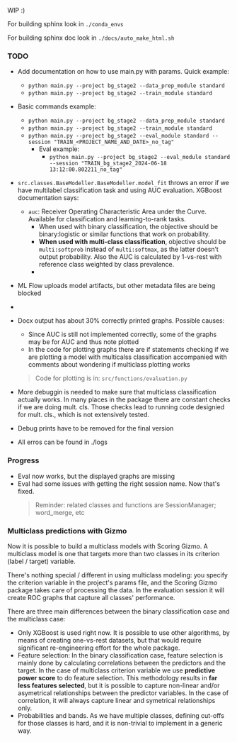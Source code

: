 WIP :)

For building sphinx look in ``./conda_envs``

For building sphinx doc look in ``./docs/auto_make_html.sh``

### TODO 
- Add documentation on how to use main.py with params. Quick example:

  - ``python main.py --project bg_stage2 --data_prep_module standard ``
  - ``python main.py --project bg_stage2 --train_module standard``

- Basic commands example:
  - ``python main.py --project bg_stage2 --data_prep_module standard``
  - ``python main.py --project bg_stage2 --train_module standard``
  - ``python main.py --project bg_stage2 --eval_module standard --session "TRAIN_<PROJECT_NAME_AND_DATE>_no_tag"``
    - Eval example: 
      - ``python main.py --project bg_stage2 --eval_module standard --session "TRAIN_bg_stage2_2024-06-18 13:12:00.802211_no_tag"``

- `src.classes.BaseModeller.BaseModeller.model_fit` throws an error if we have multilabel classification task
and using AUC evaluation. XGBoost documentation says:
  - `auc`: Receiver Operating Characteristic Area under the Curve. Available for classification and learning-to-rank tasks.
    - When used with binary classification, the objective should be binary:logistic or similar functions that work on probability.
    - **When used with multi-class classification**, objective should be `multi:softprob` instead of `multi:softmax`,
    as the latter doesn’t output probability. Also the AUC is calculated by 1-vs-rest with reference
    class weighted by class prevalence.
    - 
- ML Flow uploads model artifacts, but other metadata files are being blocked
- 
- Docx output has about 30% correctly printed graphs. Possible causes:
  - Since AUC is still not implemented correctly, some of the graphs may be for AUC and thus note plotted
  - In the code for plotting graphs there are if statements checking if we are plotting a model with multicalss
    classification accompanied with comments about wondering if multiclass plotting works
  > Code for plotting is in: `src/functions/evaluation.py`

- More debuggin is needed to make sure that multiclass classification actually works.
In many places in the package there are constant checks if we are doing mult. cls.
Those checks lead to running code designied for mult. cls., which is not extensively
tested.

- Debug prints have to be removed for the final version

- All erros can be found in ./logs

### Progress
- Eval now works, but the displayed graphs are missing
- Eval had some issues with getting the right session name. Now that's fixed. 
  > Reminder: related classes and functions are SessionManager; word_merge, etc


### Multiclass predictions with Gizmo

Now it is possible to build a multiclass models with Scoring Gizmo.
A multiclass model is one that targets more than two classes in its criterion (label / target) variable.

There's nothing special / different in using multiclass modeling: you specify the criterion variable in the project's params file, and the Scoring Gizmo package takes care of processing the data.
In the evaluation session it will create ROC graphs that capture all classes' performance.


There are three main differences between the binary classification case and the multiclass case:
- Only XGBoost is used right now. It is possible to use other algorithms, by means of creating one-vs-rest datasets, but that would require significant re-engineering effort for the whole package.
- Feature selection: In the binary classification case, feature selection is mainly done by calculating correlations between the predictors and the target. In the case of multiclass criterion variable we use **predictive power score**  to do feature selection. This methodology results in **far less features selected**, but it is possible to capture non-linear and/or asymetrical relationships between the predictor variables. In the case of correlation, it will always capture linear and symetrical relationships only.
- Probabilities and bands. As we have multiple classes, defining cut-offs for those classes is hard, and it is non-trivial to implement in a generic way.
